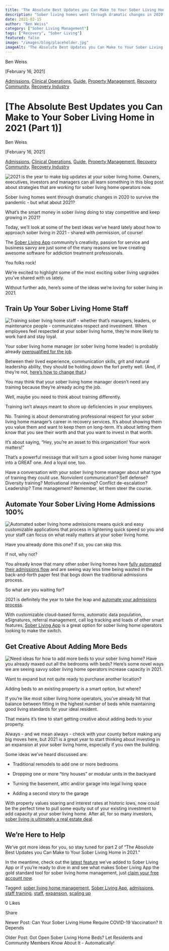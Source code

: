 ```yaml
---
title: 'The Absolute Best Updates you Can Make to Your Sober Living Home in 2021 (Part 1)'
description: "Sober living homes went through dramatic changes in 2020 to survive the pandemic - but what about 2021?"
date: 2021-02-15
author: "Ben Weiss"
category: ["Sober Living Management"]
tags: ["Recovery", "Sober Living"]
featured: false
image: "/images/blog/placeholder.jpg"
imageAlt: 'The Absolute Best Updates you Can Make to Your Sober Living Home in 2021 (Part 1)'
---
```


Ben Weiss

[February 16, 2021]

[Admissions](/sober-living-app-blog/category/Admissions), [Clinical Operations](/sober-living-app-blog/category/Clinical+Operations), [Guide](/sober-living-app-blog/category/Guide), [Property Management](/sober-living-app-blog/category/Property+Management), [Recovery Community](/sober-living-app-blog/category/Recovery+Community), [Recovery Industry](/sober-living-app-blog/category/Recovery+Industry)

#  [The Absolute Best Updates you Can Make to Your Sober Living Home in 2021 (Part 1)]

Ben Weiss

[February 16, 2021]

[Admissions](/sober-living-app-blog/category/Admissions), [Clinical Operations](/sober-living-app-blog/category/Clinical+Operations), [Guide](/sober-living-app-blog/category/Guide), [Property Management](/sober-living-app-blog/category/Property+Management), [Recovery Community](/sober-living-app-blog/category/Recovery+Community), [Recovery Industry](/sober-living-app-blog/category/Recovery+Industry)

![2021 is the year to make big updates at your sober living home. Owners, executives, investors and managers can all learn something in this blog post about strategies that are working for sober living home operators now.](/images/blog/the-absolute-best-updates-you-can-make-to-your-sober-living-home-in-2021-part-1/Screen_Shot_2021-02-15_at_3.51.02_PM.png)

Sober living homes went through dramatic changes in 2020 to survive the pandemic - but what about 2021? 

What’s the smart money in sober living doing to stay competitive and keep growing in 2021?

Today, we’ll look at some of the best ideas we’ve heard lately about how to approach sober living in 2021 - shared with permission, of course! 

The [Sober Living App](/) community’s creativity, passion for service and business savvy are just some of the many reasons we love creating awesome software for addiction treatment professionals. 

You folks rock!

We’re excited to highlight some of the most exciting sober living upgrades you’ve shared with us lately. 

Without further ado, here’s some of the ideas we’re loving for sober living in 2021.

## Train Up Your Sober Living Home Staff

![Training sober living home staff - whether that’s managers, leaders, or maintenance people - communicates respect and investment. When employees feel respected at your sober living home, they’re more likely to work hard and stay loyal.](/images/blog/the-absolute-best-updates-you-can-make-to-your-sober-living-home-in-2021-part-1/Screen_Shot_2021-02-15_at_3.51.11_PM.png)

Your sober living home manager (or sober living home leader) is probably already [overqualified for the job](../../../2020/8/5/5-things-your-sober-living-home-manager-is-afraid-to-tell-you.html). 

Between their lived experience, communication skills, grit and natural leadership ability, they should be holding down the fort pretty well. (And, if they’re not, [here’s how to change that.](https://soberlivingapp.com/sober-living-app-blog/2020/3/3/5-things-all-of-the-best-sober-living-home-managers-have-in-common))

You may think that your sober living home manager doesn’t need any training because they’re already acing the job. 

Well, maybe you need to think about training differently. 

Training isn’t always meant to shore up deficiencies in your employees. 

No. Training is about demonstrating professional respect for your sober living home manager’s career in recovery services. It’s about showing them you value them and want to keep them on long-term. It’s about letting them know that you see their worth and that you want to invest in that worth. 

It’s about saying, “Hey, you’re an asset to this organization! Your work matters!”

That’s a powerful message that will turn a good sober living home manager into a GREAT one. And a loyal one, too.

Have a conversation with your sober living home manager about what type of training they could use. Nonviolent communication? Self defense? Diversity training? Motivational interviewing? Conflict de-escalation? Leadership? Time management? Remember, let them steer the course. 

## Automate Your Sober Living Home Admissions 100%

![Automated sober living home admissions means quick and easy customizable applications that process in lightening quick speed so you and your staff can focus on what really matters at your sober living home.](/images/blog/the-absolute-best-updates-you-can-make-to-your-sober-living-home-in-2021-part-1/Screen_Shot_2021-02-15_at_3.51.18_PM.png)

Have you already done this one? If so, you can skip this. 

If not, why not? 

You already know that many other sober living homes have [fully automated their admissions flow](https://soberlivingapp.com/sober-living-app-blog/2020/3/17/mastering-admissions-at-your-sober-living-home) and are seeing way less time being wasted in the back-and-forth paper fest that bogs down the traditional admissions process. 

So what are you waiting for? 

2021 is definitely the year to take the leap and [automate your admissions process](../../../../admission.html). 

With customizable cloud-based forms, automatic data population, eSignatures, referral management, call log tracking and loads of other smart features, [Sober Living App](http://soberlivingapp.com) is a great option for sober living home operators looking to make the switch. 

## Get Creative About Adding More Beds 

![Need ideas for how to add more beds to your sober living home? Have you already maxed out all the bedrooms with beds? Here’s some novel ways we are seeing savvy sober living home operators increase capacity in 2021.](/images/blog/the-absolute-best-updates-you-can-make-to-your-sober-living-home-in-2021-part-1/Screen_Shot_2021-02-15_at_3.51.25_PM.png)

Want to expand but not quite ready to purchase another location? 

Adding beds to an existing property is a smart option, but where? 

If you’re like most sober living home operators, you’ve already hit that balance between fitting in the highest number of beds while maintaining good living standards for your ideal resident. 

That means it’s time to start getting creative about adding beds to your property. 

Always - and we mean always - check with your county before making any big moves here, but 2021 is a great year to start thinking about investing in an expansion at your sober living home, especially if you own the building. 

Some ideas we’ve heard discussed are: 

  * Traditional remodels to add one or more bedrooms 

  * Dropping one or more “tiny houses” or modular units in the backyard 

  * Turning the basement, attic and/or garage into legal living space 

  * Adding a second story to the garage

With property values soaring and interest rates at historic lows, now could be the perfect time to pull some equity out of your existing investment to add capacity at your sober living home. After all, for so many investors, [sober living is ultimately a real estate deal](https://soberlivingapp.com/sober-living-app-blog/2019/5/28/3-things-to-look-for-in-your-first-sober-living-home-real-estate-deal). 

## We’re Here to Help 

We’ve got more ideas for you, so stay tuned for part 2 of “The Absolute Best Updates you Can Make to Your Sober Living Home in 2021.” 

In the meantime, check out the [latest feature](https://soberlivingapp.com/sober-living-app-blog/2021/2/2/got-open-sober-living-home-beds-let-residents-and-community-members-know-about-it-automatically) we’ve added to Sober Living App or if you’re ready to dive in and see what makes Sober Living App the gold standard tool for sober living home management, just [claim your free account now](https://apps.behavehealth.com/signup). 

Tagged: [sober living home management](/sober-living-app-blog/tag/sober+living+home+management), [Sober Living App](/sober-living-app-blog/tag/Sober+Living+App), [admissions](/sober-living-app-blog/tag/admissions), [staff training](/sober-living-app-blog/tag/staff+training), [staff](/sober-living-app-blog/tag/staff), [expansion](/sober-living-app-blog/tag/expansion), [scaling up](/sober-living-app-blog/tag/scaling+up)

0 Likes

Share

Newer Post: Can Your Sober Living Home Require COVID-19 Vaccination? It Depends

Older Post: Got Open Sober Living Home Beds? Let Residents and Community Members Know About It - Automatically!